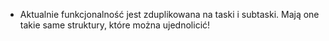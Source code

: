 - Aktualnie funkcjonalność jest zduplikowana na taski i subtaski. Mają one takie same struktury, które można ujednolicić!